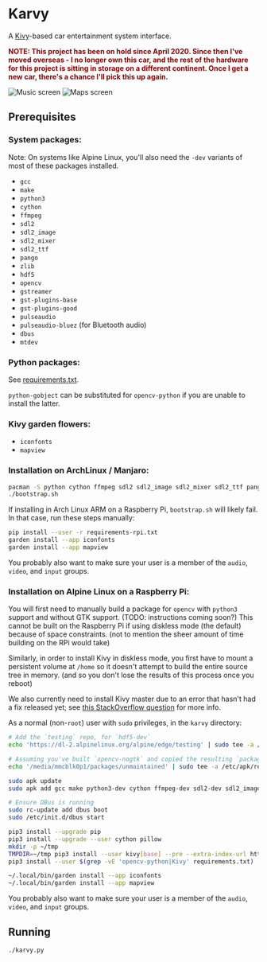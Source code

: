 Karvy
=====

A [Kivy](https://kivy.org)-based car entertainment system interface.


<div style="color: #880000; font-weight: bold">NOTE: This project has been on hold since April 2020. Since then I've moved overseas - I no longer own this car, and the rest of the hardware for this project is sitting in storage on a different continent. Once I get a new car, there's a chance I'll pick this up again.</div>


![Music screen](https://i.imgur.com/6m7oeTJ.png)
![Maps screen](https://i.imgur.com/oe7OxIN.png)


Prerequisites
-------------

### System packages:

Note: On systems like Alpine Linux, you'll also need the `-dev` variants of most of these packages installed.

- `gcc`
- `make`
- `python3`
- `cython`
- `ffmpeg`
- `sdl2`
- `sdl2_image`
- `sdl2_mixer`
- `sdl2_ttf`
- `pango`
- `zlib`
- `hdf5`
- `opencv`
- `gstreamer`
- `gst-plugins-base`
- `gst-plugins-good`
- `pulseaudio`
- `pulseaudio-bluez` (for Bluetooth audio)
- `dbus`
- `mtdev`

### Python packages:

See [requirements.txt](./requirements.txt).

`python-gobject` can be substituted for `opencv-python` if you are unable to install the latter.

### Kivy garden flowers:

- `iconfonts`
- `mapview`

### Installation on ArchLinux / Manjaro:

```bash
pacman -S python cython ffmpeg sdl2 sdl2_image sdl2_mixer sdl2_ttf pango zlib hdf5 opencv gstreamer gst-plugins-base gst-plugins-good pulseaudio pulseaudio-bluetooth mtdev python-gobject python-kivy
./bootstrap.sh
```

If installing in Arch Linux ARM on a Raspberry Pi, `bootstrap.sh` will likely fail. In that case, run these steps manually:
```bash
pip install --user -r requirements-rpi.txt
garden install --app iconfonts
garden install --app mapview
```

You probably also want to make sure your user is a member of the `audio`, `video`, and `input` groups.

### Installation on Alpine Linux on a Raspberry Pi:

You will first need to manually build a package for `opencv` with `python3` support and without GTK support. (TODO: instructions coming soon?) This cannot be built on the Raspberry Pi if using diskless mode (the default) because of space constraints. (not to mention the sheer amount of time building on the RPi would take)

Similarly, in order to install Kivy in diskless mode, you first have to mount a persistent volume at `/home` so it doesn't attempt to build the entire source tree in memory. (and so you don't lose the results of this process once you reboot)

We also currently need to install Kivy master due to an error that hasn't had a fix released yet; see [this StackOverflow question](https://stackoverflow.com/questions/59125232/how-to-deal-with-kivy-installing-error-in-python) for more info.

As a normal (non-`root`) user with `sudo` privileges, in the `karvy` directory:
```sh
# Add the `testing` repo, for `hdf5-dev`
echo 'https://dl-2.alpinelinux.org/alpine/edge/testing' | sudo tee -a /etc/apk/repositories

# Assuming you've built `opencv-nogtk` and copied the resulting `packages` dir to `/media/mmcblk0p1/packages`
echo '/media/mmcblk0p1/packages/unmaintained' | sudo tee -a /etc/apk/repositories

sudo apk update
sudo apk add gcc make python3-dev cython ffmpeg-dev sdl2-dev sdl2_image-dev sdl2_mixer-dev sdl2_ttf-dev pango-dev zlib-dev hdf5-dev gstreamer-dev gst-plugins-base gst-plugins-good pulseaudio pulseaudio-bluez dbus dbus-dev mtdev libjpeg-turbo-dev musl-dev mesa-dev opencv-nogtk

# Ensure DBus is running
sudo rc-update add dbus boot
sudo /etc/init.d/dbus start

pip3 install --upgrade pip
pip3 install --upgrade --user cython pillow
mkdir -p ~/tmp
TMPDIR=~/tmp pip3 install --user kivy[base] --pre --extra-index-url https://kivy.org/downloads/simple/
pip3 install --user $(grep -vE 'opencv-python|Kivy' requirements.txt)

~/.local/bin/garden install --app iconfonts
~/.local/bin/garden install --app mapview
```

You probably also want to make sure your user is a member of the `audio`, `video`, and `input` groups.


Running
-------

```bash
./karvy.py
```
